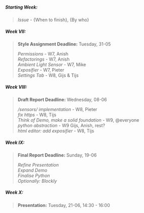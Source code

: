 ##### Starting Week:
> *Issue* - {When to finish}, {By who}

##### Week VII:
>**Style Assignment Deadline:** Tuesday, 31-05
>
> *Permissions* - W7, Anish\
> *Refactorings* - W7, Anish\
> *Ambient Light Sensor* - W7, Mike\
> *Exposifier* - W7, Pieter\
> *Settings Tab* - W8, Gijs & Tijs

##### Week VIII:
> **Draft Report Deadline:** Wednesday, 08-06
>
> */sensors/ implementation* - W8, Pieter\
> *fix https* - W8, Tijs\
> *Think of Demo, make a solid foundation* - W9, @everyone\
> *python abstraction* - W9 Gijs, Anish, rest?\
> *html editor: add exposifier* - W8, Tijs

##### Week IX:
> **Final Report Deadline:** Sunday, 19-06
>
> *Refine Presentation*\
> *Expand Demo*\
> *Finalise Python*\
> *Optionally: Blockly*

##### Week X:
> **Presentation:** Tuesday, 21-06, 14:30 - 16:00 
